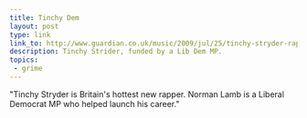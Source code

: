```yaml
---
title: Tinchy Dem
layout: post
type: link
link_to: http://www.guardian.co.uk/music/2009/jul/25/tinchy-stryder-rapper
description: Tinchy Strider, funded by a Lib Dem MP.
topics:
 - grime
---
```

"Tinchy Stryder is Britain's hottest new rapper. Norman Lamb is a Liberal Democrat MP who helped launch his career."